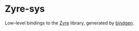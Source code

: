 # Zyre-sys

Low-level bindings to the [Zyre][zyre] library, generated by [bindgen][bindgen].

[zyre]: https://github.com/zeromq/zyre
[bindgen]: https://github.com/servo/rust-bindgen

